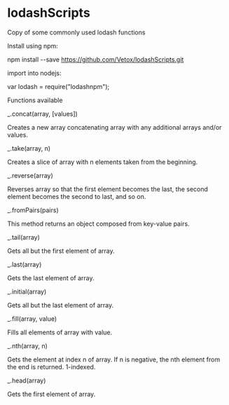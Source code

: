 # lodashScripts
Copy of some commonly used lodash functions


Install using npm:

npm install --save https://github.com/Vetox/lodashScripts.git


import into nodejs:

var lodash = require("lodashnpm");



Functions available

_.concat(array, [values])

Creates a new array concatenating array with any additional arrays and/or values.

_.take(array, n)

Creates a slice of array with n elements taken from the beginning.

_.reverse(array)

Reverses array so that the first element becomes the last, the second element becomes the second to last, and so on.

_.fromPairs(pairs)

This method returns an object composed from key-value pairs.

_.tail(array)

Gets all but the first element of array.

_.last(array)

Gets the last element of array.

_.initial(array)

Gets all but the last element of array.

_.fill(array, value)

Fills all elements of array with value.

_.nth(array, n)

Gets the element at index n of array. If n is negative, the nth element from the end is returned. 1-indexed.

_.head(array)

Gets the first element of array.

